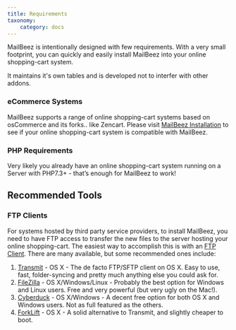 ```yaml
---
title: Requirements
taxonomy:
    category: docs
---
```


MailBeez is intentionally designed with few requirements. With a very small footprint, you can quickly and easily install MailBeez into your online shopping-cart system.

It maintains it's own tables and is developed not to interfer with other addons.

### eCommerce Systems

MailBeez supports a range of online shopping-cart systems based on osCommerce and its forks.. like Zencart. Please visit
[MailBeez Installation](/documentation/installation) to see if your online shopping-cart system is compatible with MailBeez.



### PHP Requirements

Very likely you already have an online shopping-cart system running on a Server with PHP7.3+ - that’s enough for MailBeez to work!



## Recommended Tools


### FTP Clients

For systems hosted by third party service providers, to install MailBeez, you need to have FTP access to transfer the new files to the server hosting your online shopping-cart. The easiest way to accomplish this is with an [FTP Client](http://en.wikipedia.org/wiki/File_Transfer_Protocol).  There are many available, but some recommended ones include:

1. [Transmit](http://panic.com/transmit/) - OS X - The de facto FTP/SFTP client on OS X.  Easy to use, fast, folder-syncing and pretty much anything else you could ask for.
2. [FileZilla](https://filezilla-project.org/) - OS X/Windows/Linux - Probably the best option for Windows and Linux users. Free and very powerful (but very ugly on the Mac!).
3. [Cyberduck](http://cyberduck.io/) - OS X/Windows - A decent free option for both OS X and Windows users.  Not as full featured as the others.
4. [ForkLift](http://www.binarynights.com/forklift/) - OS X - A solid alternative to Transmit, and slightly cheaper to boot.


